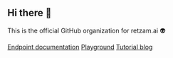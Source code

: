 ## Hi there 👋

<!--

**Here are some ideas to get you started:**

🙋‍♀️ A short introduction - what is your organization all about?
🌈 Contribution guidelines - how can the community get involved?
👩‍💻 Useful resources - where can the community find your docs? Is there anything else the community should know?
🍿 Fun facts - what does your team eat for breakfast?
🧙 Remember, you can do mighty things with the power of [Markdown](https://docs.github.com/github/writing-on-github/getting-started-with-writing-and-formatting-on-github/basic-writing-and-formatting-syntax)
-->
This is the official GitHub organization for retzam.ai 👽

[Endpoint documentation](https://documenter.getpostman.com/view/7875061/2sAXjKYrTs)
[Playground](https://retzam-ai.vercel.app/)
[Tutorial blog](https://retzam.hashnode.dev/)
